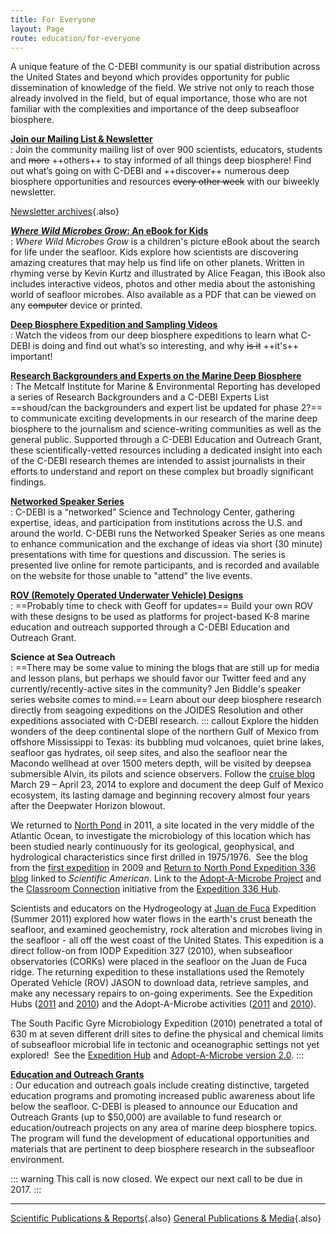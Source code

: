 ```yaml
---
title: For Everyone
layout: Page
route: education/for-everyone
---
```


A unique feature of the C-DEBI community is our spatial distribution across the United States and beyond which provides opportunity for public dissemination of knowledge of the field. We strive not only to reach those already involved in the field, but of equal importance, those who are not familiar with the complexities and importance of the deep subseafloor biosphere.

**[Join our Mailing List & Newsletter](../community/mailing.md)**  
: Join the community mailing list of over 900 scientists, educators, students and ~~more~~ ++others++ to stay informed of all things deep biosphere! Find out what’s going on with C-DEBI and ++discover++ numerous deep biosphere opportunities and resources ~~every other week~~ with our biweekly newsletter.

  [Newsletter archives](http://www.darkenergybiosphere.org/newsletters/){.also}

**[_Where Wild Microbes Grow_: An eBook for Kids](http://joidesresolution.org/node/2998)**  
: _Where Wild Microbes Grow_ is a children's picture eBook about the search for life under the seafloor. Kids explore how scientists are discovering amazing creatures that may help us find life on other planets. Written in rhyming verse by Kevin Kurtz and illustrated by Alice Feagan, this iBook also includes interactive videos, photos and other media about the astonishing world of seafloor microbes. Also available as a PDF that can be viewed on any ~~computer~~ device or printed.

**[Deep Biosphere Expedition and Sampling Videos](http://www.darkenergybiosphere.org/outputs-resources/videos/)**  
: Watch the videos from our deep biosphere expeditions to learn what C-DEBI is doing and find out what’s so interesting, and why ~~is it~~ ++it's++ important!

**[Research Backgrounders and Experts on the Marine Deep Biosphere](http://metcalfinstitute.org/c-debi/)**  
: The Metcalf Institute for Marine & Environmental Reporting has developed a series of Research Backgrounders and a C-DEBI Experts List ==shoud/can the backgrounders and expert list be updated for phase 2?== to communicate exciting developments in our research of the marine deep biosphere to the journalism and science-writing communities as well as the general public. Supported through a C-DEBI Education and Outreach Grant, these scientifically-vetted resources including a dedicated insight into each of the C-DEBI research themes are intended to assist journalists in their efforts to understand and report on these complex but broadly significant findings.

**[Networked Speaker Series](../community/nss.md)**  
: C-DEBI is a “networked” Science and Technology Center, gathering expertise, ideas, and participation from institutions across the U.S. and around the world. C-DEBI runs the Networked Speaker Series as one means to enhance communication and the exchange of ideas via short (30 minute) presentations with time for questions and discussion. The series is presented live online for remote participants, and is recorded and available on the website for those unable to "attend" the live events.

**[ROV (Remotely Operated Underwater Vehicle) Designs](https://csumb.edu/eel/c-debi-catalina-rov)**  
: ==Probably time to check with Geoff for updates== Build your own ROV with these designs to be used as platforms for project-based K-8 marine education and outreach supported through a C-DEBI Education and Outreach Grant.

**Science at Sea Outreach**  
: ==There may be some value to mining the blogs that are still up for media and lesson plans, but perhaps we should favor our Twitter feed and any currently/recently-active sites in the community? Jen Biddle's speaker series website comes to mind.== Learn about our deep biosphere research directly from seagoing expeditions on the JOIDES Resolution and other expeditions associated with C-DEBI research.
  ::: callout
  Explore the hidden wonders of the deep continental slope of the northern Gulf of Mexico from offshore Mississippi to Texas: its bubbling mud volcanoes, quiet brine lakes, seafloor gas hydrates, oil seep sites, and also the seafloor near the Macondo wellhead at over 1500 meters depth, will be visited by deepsea submersible Alvin, its pilots and science observers. Follow the [cruise blog](http://teskelab2014.wordpress.com/) March 29 – April 23, 2014 to explore and document the deep Gulf of Mexico ecosystem, its lasting damage and beginning recovery almost four years after the Deepwater Horizon blowout.

  We returned to [North Pond](http://www.darkenergybiosphere.org/research-activities/major-field-sites/north-pond/) in 2011, a site located in the very middle of the Atlantic Ocean, to investigate the microbiology of this location which has been studied nearly continuously for its geological, geophysical, and hydrological characteristics since first drilled in 1975/1976.  See the blog from the [first expedition](http://northpondexpedition.usc.edu/) in 2009 and [Return to North Pond Expedition 336 blog](http://www.darkenergybiosphere.org/return-to-northpond/) linked to _Scientific American_. Link to the [Adopt-A-Microbe Project](http://www.darkenergybiosphere.org/adoptamicrobe/) and the [Classroom Connection](http://www.darkenergybiosphere.org/classroomconnection) initiative from the [Expedition 336 Hub](http://joidesresolution.org/node/1983).

  Scientists and educators on the Hydrogeology at [Juan de Fuca](http://www.darkenergybiosphere.org/research-activities/major-field-sites/juan-de-fuca/) Expedition (Summer 2011) explored how water flows in the earth's crust beneath the seafloor, and examined geochemistry, rock alteration and microbes living in the seafloor - all off the west coast of the United States. This expedition is a direct follow-on from IODP Expedition 327 (2010), when subseafloor observatories (CORKs) were placed in the seafloor on the Juan de Fuca ridge. The returning expedition to these installations used the Remotely Operated Vehicle (ROV) JASON to download data, retrieve samples, and make any necessary repairs to on-going experiments. See the Expedition Hubs ([2011](http://joidesresolution.org/node/1905) and [2010](http://joidesresolution.org/node/1154)) and the Adopt-A-Microbe activities ([2011](https://sites.google.com/site/adoptamicrobe3/) and [2010](https://sites.google.com/site/adoptamicrobe/)).

  The South Pacific Gyre Microbiology Expedition (2010) penetrated a total of 630 m at seven different drill sites to define the physical and chemical limits of subseafloor microbial life in tectonic and oceanographic settings not yet explored!  See the [Expedition Hub](http://joidesresolution.org/node/1412) and [Adopt-A-Microbe version 2.0](http://adoptamicrobe329.blogspot.com/).
  :::

**[Education and Outreach Grants](grants.md)**  
: Our education and outreach goals include creating distinctive, targeted education programs and promoting increased public awareness about life below the seafloor. C-DEBI is pleased to announce our Education and Outreach Grants (up to $50,000) are available to fund research or education/outreach projects on any area of marine deep biosphere topics. The program will fund the development of educational opportunities and materials that are pertinent to deep biosphere research in the subseafloor environment.

  ::: warning
  This call is now closed. We expect our next call to be due in 2017.
  :::

---
[Scientific Publications & Reports](../resources/scientific-publications.md){.also}
[General Publications & Media](../resources/general-publications.md){.also}
